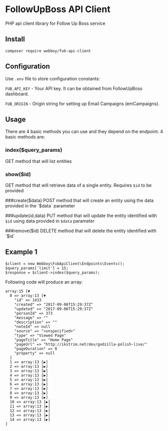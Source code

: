 # FollowUpBoss API Client
PHP api client library for Follow Up Boss service

## Install
`composer require webboy/fub-api-client`

## Configuration

Use `.env` file to store configuration constants:

`FUB_API_KEY` - Your API key. It can be obtained from FollowUpBoss dashboard.

`FUB_ORIGIN` - Origin string for setting up Email Campaigns (emCampaigns).

## Usage

There are 4 basic methods you can use and they depend on the endpoint. 4 basic methods are:
### index($query_params)
GET method that will list entities

### show($id)
GET method that will retrieve data of a single entity. Requires `$id` to be provided

###create($data)
POST method that will create an entity using the data provided in the `$data` parameter

###update($id,$data)
PUT method that will update the entity identified with `$id` using data provided in `$data` parameter

###remove($id)
DELETE method that will delete the entity identified with `$id`

## Example 1

```$xslt
$client = new Webboy\FubApiClient\Endpoints\Events();
$query_params['limit'] = 15;
$response = $client->index($query_params);
```

Following code will produce an array:

```$xslt
array:15 [▼
  0 => array:13 [▼
    "id" => 1433
    "created" => "2017-09-06T15:29:37Z"
    "updated" => "2017-09-06T15:29:37Z"
    "personId" => 373
    "message" => ""
    "description" => ""
    "noteId" => null
    "source" => "<unspecified>"
    "type" => "Viewed Page"
    "pageTitle" => "Home Page"
    "pageUrl" => "http://ikstrim.net/dev/godzilla-polish-live/"
    "pageDuration" => 0
    "property" => null
  ]
  1 => array:13 [▶]
  2 => array:13 [▶]
  3 => array:13 [▶]
  4 => array:13 [▶]
  5 => array:13 [▶]
  6 => array:13 [▶]
  7 => array:13 [▶]
  8 => array:13 [▶]
  9 => array:13 [▶]
  10 => array:13 [▶]
  11 => array:13 [▶]
  12 => array:13 [▶]
  13 => array:13 [▶]
  14 => array:13 [▶]
]
```